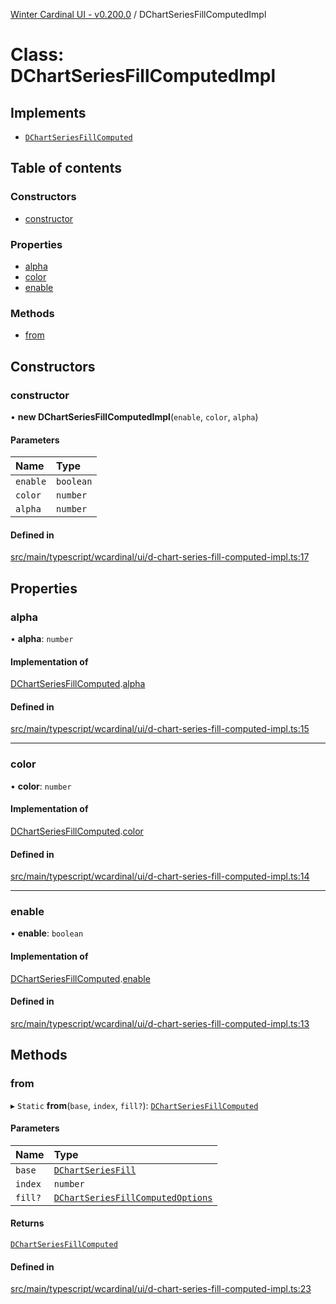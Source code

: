[Winter Cardinal UI - v0.200.0](../index.md) / DChartSeriesFillComputedImpl

# Class: DChartSeriesFillComputedImpl

## Implements

- [`DChartSeriesFillComputed`](../interfaces/DChartSeriesFillComputed.md)

## Table of contents

### Constructors

- [constructor](DChartSeriesFillComputedImpl.md#constructor)

### Properties

- [alpha](DChartSeriesFillComputedImpl.md#alpha)
- [color](DChartSeriesFillComputedImpl.md#color)
- [enable](DChartSeriesFillComputedImpl.md#enable)

### Methods

- [from](DChartSeriesFillComputedImpl.md#from)

## Constructors

### constructor

• **new DChartSeriesFillComputedImpl**(`enable`, `color`, `alpha`)

#### Parameters

| Name | Type |
| :------ | :------ |
| `enable` | `boolean` |
| `color` | `number` |
| `alpha` | `number` |

#### Defined in

[src/main/typescript/wcardinal/ui/d-chart-series-fill-computed-impl.ts:17](https://github.com/winter-cardinal/winter-cardinal-ui/blob/v0.200.0/src/main/typescript/wcardinal/ui/d-chart-series-fill-computed-impl.ts#L17)

## Properties

### alpha

• **alpha**: `number`

#### Implementation of

[DChartSeriesFillComputed](../interfaces/DChartSeriesFillComputed.md).[alpha](../interfaces/DChartSeriesFillComputed.md#alpha)

#### Defined in

[src/main/typescript/wcardinal/ui/d-chart-series-fill-computed-impl.ts:15](https://github.com/winter-cardinal/winter-cardinal-ui/blob/v0.200.0/src/main/typescript/wcardinal/ui/d-chart-series-fill-computed-impl.ts#L15)

___

### color

• **color**: `number`

#### Implementation of

[DChartSeriesFillComputed](../interfaces/DChartSeriesFillComputed.md).[color](../interfaces/DChartSeriesFillComputed.md#color)

#### Defined in

[src/main/typescript/wcardinal/ui/d-chart-series-fill-computed-impl.ts:14](https://github.com/winter-cardinal/winter-cardinal-ui/blob/v0.200.0/src/main/typescript/wcardinal/ui/d-chart-series-fill-computed-impl.ts#L14)

___

### enable

• **enable**: `boolean`

#### Implementation of

[DChartSeriesFillComputed](../interfaces/DChartSeriesFillComputed.md).[enable](../interfaces/DChartSeriesFillComputed.md#enable)

#### Defined in

[src/main/typescript/wcardinal/ui/d-chart-series-fill-computed-impl.ts:13](https://github.com/winter-cardinal/winter-cardinal-ui/blob/v0.200.0/src/main/typescript/wcardinal/ui/d-chart-series-fill-computed-impl.ts#L13)

## Methods

### from

▸ `Static` **from**(`base`, `index`, `fill?`): [`DChartSeriesFillComputed`](../interfaces/DChartSeriesFillComputed.md)

#### Parameters

| Name | Type |
| :------ | :------ |
| `base` | [`DChartSeriesFill`](../interfaces/DChartSeriesFill.md) |
| `index` | `number` |
| `fill?` | [`DChartSeriesFillComputedOptions`](../interfaces/DChartSeriesFillComputedOptions.md) |

#### Returns

[`DChartSeriesFillComputed`](../interfaces/DChartSeriesFillComputed.md)

#### Defined in

[src/main/typescript/wcardinal/ui/d-chart-series-fill-computed-impl.ts:23](https://github.com/winter-cardinal/winter-cardinal-ui/blob/v0.200.0/src/main/typescript/wcardinal/ui/d-chart-series-fill-computed-impl.ts#L23)
